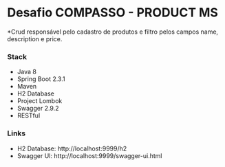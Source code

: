 # Desafio COMPASSO - PRODUCT MS

*Crud responsável pelo cadastro de produtos e filtro pelos campos name, description e price.

### Stack
* Java 8
* Spring Boot 2.3.1
* Maven
* H2 Database
* Project Lombok
* Swagger 2.9.2
* RESTful

### Links 
* H2 Database: http://localhost:9999/h2
* Swagger UI: http://localhost:9999/swagger-ui.html